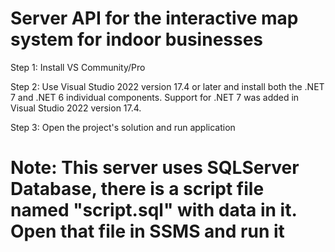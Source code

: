 # Server API for the interactive map system for indoor businesses

Step 1: Install VS Community/Pro

Step 2: Use Visual Studio 2022 version 17.4 or later and install both the .NET 7 and .NET 6 individual components. Support for .NET 7 was added in Visual Studio 2022 version 17.4.

Step 3: Open the project's solution and run application 

# Note: This server uses SQLServer Database, there is a script file named "script.sql" with data in it. Open that file in SSMS and run it

